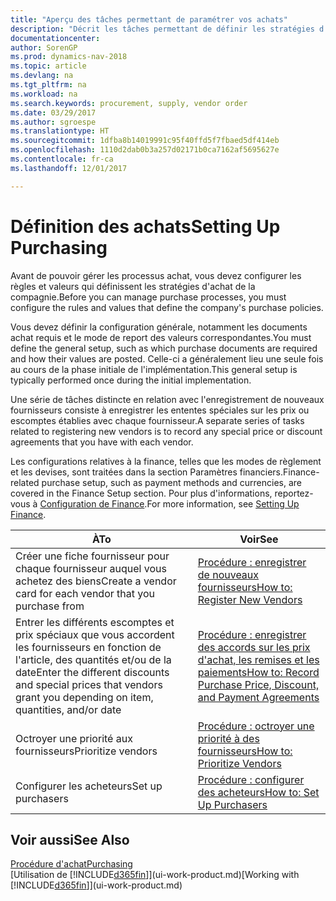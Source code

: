 ```yaml
---
title: "Aperçu des tâches permettant de paramétrer vos achats"
description: "Décrit les tâches permettant de définir les stratégies d'approvisionnement de votre compagnie et de déterminer vos processus d'achat."
documentationcenter: 
author: SorenGP
ms.prod: dynamics-nav-2018
ms.topic: article
ms.devlang: na
ms.tgt_pltfrm: na
ms.workload: na
ms.search.keywords: procurement, supply, vendor order
ms.date: 03/29/2017
ms.author: sgroespe
ms.translationtype: HT
ms.sourcegitcommit: 1dfba8b14019991c95f40ffd5f7fbaed5df414eb
ms.openlocfilehash: 1110d2dab0b3a257d02171b0ca7162af5695627e
ms.contentlocale: fr-ca
ms.lasthandoff: 12/01/2017

---
```

# <a name="setting-up-purchasing"></a><span data-ttu-id="15867-103">Définition des achats</span><span class="sxs-lookup"><span data-stu-id="15867-103">Setting Up Purchasing</span></span>
<span data-ttu-id="15867-104">Avant de pouvoir gérer les processus achat, vous devez configurer les règles et valeurs qui définissent les stratégies d'achat de la compagnie.</span><span class="sxs-lookup"><span data-stu-id="15867-104">Before you can manage purchase processes, you must configure the rules and values that define the company's purchase policies.</span></span>

<span data-ttu-id="15867-105">Vous devez définir la configuration générale, notamment les documents achat requis et le mode de report des valeurs correspondantes.</span><span class="sxs-lookup"><span data-stu-id="15867-105">You must define the general setup, such as which purchase documents are required and how their values are posted.</span></span> <span data-ttu-id="15867-106">Celle-ci a généralement lieu une seule fois au cours de la phase initiale de l'implémentation.</span><span class="sxs-lookup"><span data-stu-id="15867-106">This general setup is typically performed once during the initial implementation.</span></span>

<span data-ttu-id="15867-107">Une série de tâches distincte en relation avec l'enregistrement de nouveaux fournisseurs consiste à enregistrer les ententes spéciales sur les prix ou escomptes établies avec chaque fournisseur.</span><span class="sxs-lookup"><span data-stu-id="15867-107">A separate series of tasks related to registering new vendors is to record any special price or discount agreements that you have with each vendor.</span></span>

<span data-ttu-id="15867-108">Les configurations relatives à la finance, telles que les modes de règlement et les devises, sont traitées dans la section Paramètres financiers.</span><span class="sxs-lookup"><span data-stu-id="15867-108">Finance-related purchase setup, such as payment methods and currencies, are covered in the Finance Setup section.</span></span> <span data-ttu-id="15867-109">Pour plus d'informations, reportez-vous à [Configuration de Finance](finance-setup-finance.md).</span><span class="sxs-lookup"><span data-stu-id="15867-109">For more information, see [Setting Up Finance](finance-setup-finance.md).</span></span>

| <span data-ttu-id="15867-110">À</span><span class="sxs-lookup"><span data-stu-id="15867-110">To</span></span> | <span data-ttu-id="15867-111">Voir</span><span class="sxs-lookup"><span data-stu-id="15867-111">See</span></span> |
| --- | --- |
| <span data-ttu-id="15867-112">Créer une fiche fournisseur pour chaque fournisseur auquel vous achetez des biens</span><span class="sxs-lookup"><span data-stu-id="15867-112">Create a vendor card for each vendor that you purchase from</span></span>|[<span data-ttu-id="15867-113">Procédure : enregistrer de nouveaux fournisseurs</span><span class="sxs-lookup"><span data-stu-id="15867-113">How to: Register New Vendors</span></span>](purchasing-how-register-new-vendors.md) |
| <span data-ttu-id="15867-114">Entrer les différents escomptes et prix spéciaux que vous accordent les fournisseurs en fonction de l'article, des quantités et/ou de la date</span><span class="sxs-lookup"><span data-stu-id="15867-114">Enter the different discounts and special prices that vendors grant you depending on item, quantities, and/or date</span></span> |[<span data-ttu-id="15867-115">Procédure : enregistrer des accords sur les prix d'achat, les remises et les paiements</span><span class="sxs-lookup"><span data-stu-id="15867-115">How to: Record Purchase Price, Discount, and Payment Agreements</span></span>](purchasing-how-record-purchase-price-discount-payment-agreements.md) |
| <span data-ttu-id="15867-116">Octroyer une priorité aux fournisseurs</span><span class="sxs-lookup"><span data-stu-id="15867-116">Prioritize vendors</span></span> |[<span data-ttu-id="15867-117">Procédure : octroyer une priorité à des fournisseurs</span><span class="sxs-lookup"><span data-stu-id="15867-117">How to: Prioritize Vendors</span></span>](purchasing-how-prioritize-vendors.md) |
| <span data-ttu-id="15867-118">Configurer les acheteurs</span><span class="sxs-lookup"><span data-stu-id="15867-118">Set up purchasers</span></span> |[<span data-ttu-id="15867-119">Procédure : configurer des acheteurs</span><span class="sxs-lookup"><span data-stu-id="15867-119">How to: Set Up Purchasers</span></span>](purchasing-how-setup-purchasers.md) |

## <a name="see-also"></a><span data-ttu-id="15867-120">Voir aussi</span><span class="sxs-lookup"><span data-stu-id="15867-120">See Also</span></span>
[<span data-ttu-id="15867-121">Procédure d'achat</span><span class="sxs-lookup"><span data-stu-id="15867-121">Purchasing</span></span>](purchasing-manage-purchasing.md)  
<span data-ttu-id="15867-122">[Utilisation de [!INCLUDE[d365fin](includes/d365fin_md.md)]](ui-work-product.md)</span><span class="sxs-lookup"><span data-stu-id="15867-122">[Working with [!INCLUDE[d365fin](includes/d365fin_md.md)]](ui-work-product.md)</span></span>

